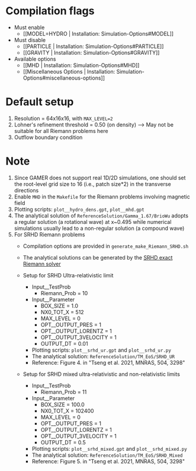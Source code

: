 # Compilation flags
- Must enable
   - [[MODEL=HYDRO | Installation: Simulation-Options#MODEL]]
- Must disable
   - [[PARTICLE | Installation: Simulation-Options#PARTICLE]]
   - [[GRAVITY | Installation: Simulation-Options#GRAVITY]]
- Available options
   - [[MHD | Installation: Simulation-Options#MHD]]
   - [[Miscellaneous Options | Installation: Simulation-Options#miscellaneous-options]]


# Default setup
1. Resolution = 64x16x16, with `MAX_LEVEL=2`
2. Lohner's refinement threshold = 0.50 (on density)
   --> May not be suitable for all Riemann problems here
3. Outflow boundary condition


# Note
1. Since GAMER does not support real 1D/2D simulations, one should set the
   root-level grid size to 16 (i.e., patch size*2) in the transverse directions
2. Enable `MHD` in the `Makefile` for the Riemann problems involving magnetic field
3. Plotting scripts: `plot__hydro_dens.gpt`, `plot__mhd.gpt`
4. The analytical solution of `ReferenceSolution/Gamma_1.67/BrioWu` adopts a
   regular solution (a rotational wave) at x~0.495 while numerical simulations
   usually lead to a non-regular solution (a compound wave)
5. For SRHD Riemann problems
   - Compilation options are provided in `generate_make_Riemann_SRHD.sh`
   - The analytical solutions can be generated by the [SRHD exact Riemann solver](https://github.com/zengbs/exact-solution-to-relativistic-riemann-problem)

   - Setup for SRHD Ultra-relativistic limit
      - Input__TestProb
         - Riemann_Prob          = 10
      - Input__Parameter
         - BOX_SIZE              = 1.0
         - NX0_TOT_X             = 512
         - MAX_LEVEL             = 0
         - OPT__OUTPUT_PRES      = 1
         - OPT__OUTPUT_LORENTZ   = 1
         - OPT__OUTPUT_3VELOCITY = 1
         - OUTPUT_DT             = 0.01
      - Plotting scripts: `plot__srhd_ur.gpt` and `plot__srhd_ur.py`
      - The analytical solution: `ReferenceSolution/TM_EoS/SRHD_UR`
      - Reference: Figure 4. in "Tseng et al. 2021, MNRAS, 504, 3298"

   - Setup for SRHD mixed ultra-relativistic and non-relativistic limits
      - Input__TestProb
         - Riemann_Prob          = 11
      - Input__Parameter
         - BOX_SIZE              = 100.0
         - NX0_TOT_X             = 102400
         - MAX_LEVEL             = 0
         - OPT__OUTPUT_PRES      = 1
         - OPT__OUTPUT_LORENTZ   = 1
         - OPT__OUTPUT_3VELOCITY = 1
         - OUTPUT_DT             = 0.5
      - Plotting scripts: `plot__srhd_mixed.gpt` and `plot__srhd_mixed.py`
      - The analytical solution: `ReferenceSolution/TM_EoS/SRHD_Mixed`
      - Reference: Figure 5. in "Tseng et al. 2021, MNRAS, 504, 3298"
